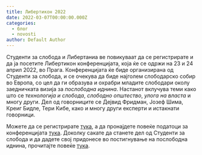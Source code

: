 ```yaml
---
title: Либертикон 2022
date: 2022-03-07T00:00:00.000Z
categories:
  - блог
  - novosti
author: Default Author
---
```


Студенти за слобода и Либертаниа ве повикуваат да се регистрирате и да ја посетите Либертикон конференцијата, која ќе се одржи на 23 и 24 април 2022, во Прага. Конференцијата ќе биде организирана од Студенти за слобода, и се очекува да биде најголем слободарско собир во Европа, со цел да ги образува и охрабри младите слободари околу заедничката визија за _послободна иднина_. Настанот вклучува теми како што се _технологија и слобода_, _слободно општество_, _улога на власта_ и многу други. Дел од говорниците се Дејвид Фридман, Јозеф Шима, Креиг Бидле, Тери Кибе, како и многу други експерти и истакнати говорници.

Можете да се регистрирате [тука](https://studentsforliberty.ticketspice.com/libertycon-2022), а да пронајдете повеќе податоци за конференцијата [тука](https://libertycon.net/). Доколку сакате да станете дел од Студенти за слобода и да дадете свој придонесе во постигнување на послободна иднина, прочитајте повеќе [тука](https://studentsforliberty.org/north-america/local-coordinator-program/).

